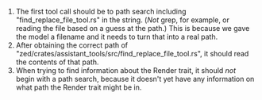 1. The first tool call should be to path search including "find_replace_file_tool.rs" in the string. (*Not* grep, for example, or reading the file based on a guess at the path.) This is because we gave the model a filename and it needs to turn that into a real path.
2. After obtaining the correct path of "zed/crates/assistant_tools/src/find_replace_file_tool.rs", it should read the contents of that path.
3. When trying to find information about the Render trait, it should *not* begin with a path search, because it doesn't yet have any information on what path the Render trait might be in.
